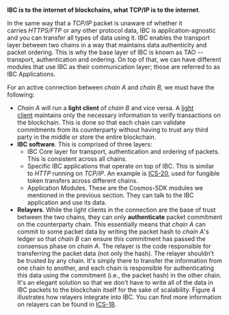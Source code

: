 **IBC is to the internet of blockchains, what TCP/IP is to the internet**.

In the same way that a *TCP/IP* packet is unaware of whether it carries *HTTPS/FTP* or any other protocol data, IBC is application-agnostic and you can transfer all types of data using it. IBC enables the transport layer between two chains in a way that maintains data authenticity and packet ordering. This is why the base layer of IBC is known as TAO -- transport, authentication and ordering. On top of that, we can have different modules that use IBC as their communication layer; those are referred to as IBC Applications.

For an active connection between *chain A* and *chain B,* we must have the following:

-   *Chain A* will run a **light client** of *chain B* and vice versa. A [light client](https://ethereum.org/en/developers/docs/nodes-and-clients/light-clients/#what-is-a-light-client) maintains only the necessary information to verify transactions on the blockchain. This is done so that each chain can validate commitments from its counterparty without having to trust any third party in the middle or store the entire blockchain.
-   **IBC software**. This is comprised of three layers:
    -   IBC Core layer for transport, authentication and ordering of packets. This is consistent across all chains.
    -   Specific IBC applications that operate on top of IBC. This is similar to *HTTP* running on *TCP/IP*. An example is [ICS-20](https://github.com/cosmos/ibc/blob/main/spec/app/ics-020-fungible-token-transfer/README.md), used for fungible token transfers across different chains.
    -   Application Modules. These are the Cosmos-SDK modules we mentioned in the previous section. They can talk to the IBC application and use its data.
-   **Relayers**. While the light clients in the connection are the base of trust between the two chains, they can only **authenticate** packet commitment on the counterparty chain. This essentially means that *chain A* can commit to some packet data by writing the packet hash to *chain A*'s ledger so that *chain B* can ensure this commitment has passed the consensus phase on *chain A*. The relayer is the code responsible for transferring the packet data (not only the hash). The relayer shouldn't be trusted by any chain. It's simply there to transfer the information from one chain to another, and each chain is responsible for authenticating this data using the commitment (i.e., the packet hash) in the other chain. It's an elegant solution so that we don't have to write all of the data in IBC packets to the blockchain itself for the sake of scalability. Figure 4 illustrates how relayers integrate into IBC. You can find more information on relayers can be found in [ICS-18](https://github.com/cosmos/ibc/tree/main/spec/relayer/ics-018-relayer-algorithms).